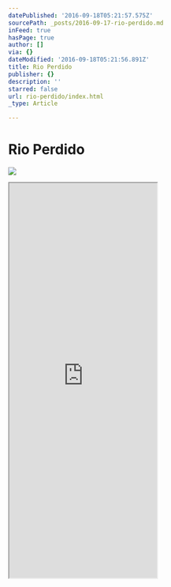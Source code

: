 ```yaml
---
datePublished: '2016-09-18T05:21:57.575Z'
sourcePath: _posts/2016-09-17-rio-perdido.md
inFeed: true
hasPage: true
author: []
via: {}
dateModified: '2016-09-18T05:21:56.891Z'
title: Rio Perdido
publisher: {}
description: ''
starred: false
url: rio-perdido/index.html
_type: Article

---
```

# Rio Perdido
![](https://the-grid-user-content.s3-us-west-2.amazonaws.com/da0fd87e-59d0-49be-932d-dc0524805787.jpg)

<iframe src="https://the-grid.github.io/ed-userhtml/?g=eJylU02P0zAQvfdXjIK0TaQmTr9bmkSiiMNyWK2gcEEIufakcZvGwXbaLYj_zqQb1L2ivdkzz-_Ne7YTqU6gZOrl29Bo7bwsYVTKeokVRtUu8_OmEk7pypcDsAPCBvC7B3DiBva0z_cWUpDRDt2HEo9YObu-bPjugR_Rt8G3-PuK0CoH_yVmfbmXPlEFYNA1pmoxHZEwyB12OGJYUSNSknpKPsMiawRtPcaErioULsq5wK3Wh6hCx7D68eUzs_IQ7e2bp3x7LNPh3QmNJRPpaRTN73hd38t0OJ2PpsvFeDGOR-PFMvZadrIT1dyQ9IOWGKnKonFrzLVBv7MbrHp_fKlF0w44gP5zUH1a_Rsj3FuS7wfBKmFdjL2kDVqU3Npr1iclUXsgueNhYTBPvcK52r5l7Hw-3_wIfWSflH5EI5XU7HrKsuUknixn08ksns2noxnreM5KuiL1FnHcFWyhz6HDJ0eSvLRIl7sttTj8bLRDEMrhK2Vvfq45h5ScxVDtKoqLxDi83lq2KRDeHfkvVe2A8NAdgPfaOk4VwSGEUTycwdeWImE8S2p6xXX2SAiUsL3Af03iZS9kWjrQFWyKxljJLwP42JQXmA-ukgm75dl9nL-6ORXj" height="800" style=""></iframe>